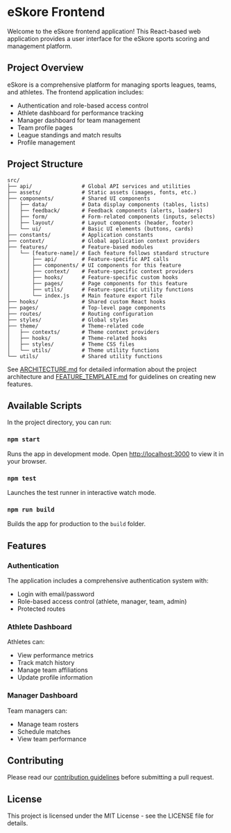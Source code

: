 # eSkore Frontend

Welcome to the eSkore frontend application! This React-based web application provides a user interface for the eSkore sports scoring and management platform.

## Project Overview

eSkore is a comprehensive platform for managing sports leagues, teams, and athletes. The frontend application includes:

- Authentication and role-based access control
- Athlete dashboard for performance tracking
- Manager dashboard for team management
- Team profile pages
- League standings and match results
- Profile management

## Project Structure

```
src/
├── api/                # Global API services and utilities
├── assets/             # Static assets (images, fonts, etc.)
├── components/         # Shared UI components
│   ├── data/           # Data display components (tables, lists)
│   ├── feedback/       # Feedback components (alerts, loaders)
│   ├── form/           # Form-related components (inputs, selects)
│   ├── layout/         # Layout components (header, footer)
│   └── ui/             # Basic UI elements (buttons, cards)
├── constants/          # Application constants
├── context/            # Global application context providers
├── features/           # Feature-based modules
│   └── [feature-name]/ # Each feature follows standard structure
│       ├── api/        # Feature-specific API calls
│       ├── components/ # UI components for this feature
│       ├── context/    # Feature-specific context providers
│       ├── hooks/      # Feature-specific custom hooks
│       ├── pages/      # Page components for this feature
│       ├── utils/      # Feature-specific utility functions
│       └── index.js    # Main feature export file
├── hooks/              # Shared custom React hooks
├── pages/              # Top-level page components
├── routes/             # Routing configuration
├── styles/             # Global styles
├── theme/              # Theme-related code
│   ├── contexts/       # Theme context providers
│   ├── hooks/          # Theme-related hooks
│   ├── styles/         # Theme CSS files
│   └── utils/          # Theme utility functions
└── utils/              # Shared utility functions
```

See [ARCHITECTURE.md](./ARCHITECTURE.md) for detailed information about the project architecture and [FEATURE_TEMPLATE.md](./src/features/FEATURE_TEMPLATE.md) for guidelines on creating new features.

## Available Scripts

In the project directory, you can run:

### `npm start`

Runs the app in development mode.
Open [http://localhost:3000](http://localhost:3000) to view it in your browser.

### `npm test`

Launches the test runner in interactive watch mode.

### `npm run build`

Builds the app for production to the `build` folder.

## Features

### Authentication

The application includes a comprehensive authentication system with:
- Login with email/password
- Role-based access control (athlete, manager, team, admin)
- Protected routes

### Athlete Dashboard

Athletes can:
- View performance metrics
- Track match history
- Manage team affiliations
- Update profile information

### Manager Dashboard

Team managers can:
- Manage team rosters
- Schedule matches
- View team performance

## Contributing

Please read our [contribution guidelines](./CONTRIBUTING.md) before submitting a pull request.

## License

This project is licensed under the MIT License - see the LICENSE file for details.
